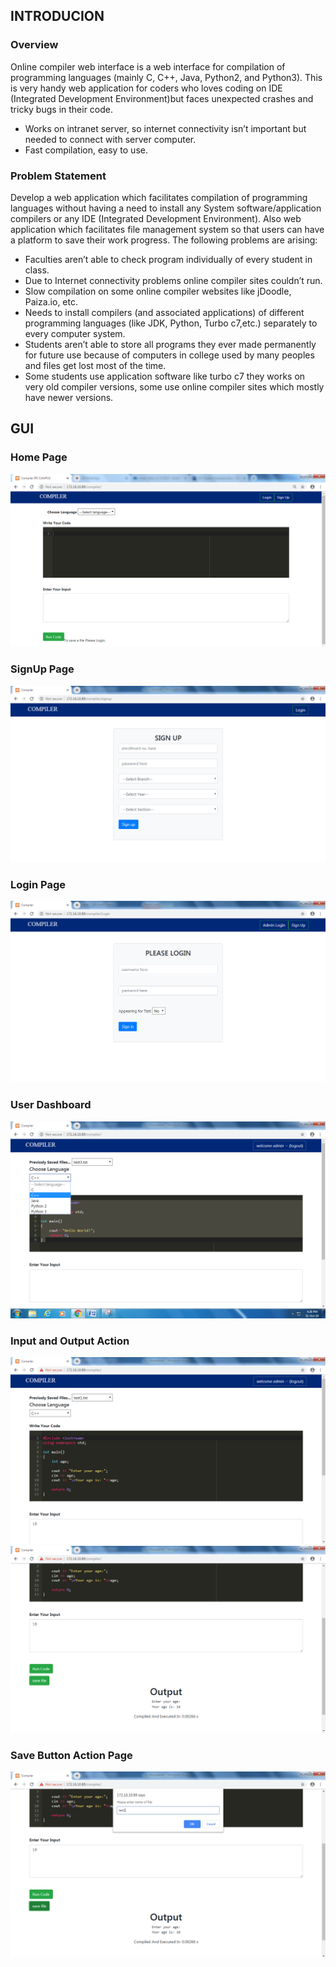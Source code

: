 ## INTRODUCION
### Overview
<p>
Online compiler web interface is a web interface for compilation of programming
languages (mainly C, C++, Java, Python2, and Python3). This is very handy web
application for coders who loves coding on IDE (Integrated Development
Environment)but faces unexpected crashes and tricky bugs in their code.
 <ul>
<li>Works on intranet server, so internet connectivity isn’t important but needed to
connect with server computer.
<li> Fast compilation, easy to use.
 </ul>
 </p>

### Problem Statement
<p>
Develop a web application which facilitates compilation of programming languages
without having a need to install any System software/application compilers or any IDE
(Integrated Development Environment). Also web application which facilitates file
management system so that users can have a platform to save their work progress.
The following problems are arising:
 <ul>
<li> Faculties aren’t able to check program individually of every student in class.
<li> Due to Internet connectivity problems online compiler sites couldn’t run.
<li> Slow compilation on some online compiler websites like jDoodle, Paiza.io, etc.
<li> Needs to install compilers (and associated applications) of different programming
languages (like JDK, Python, Turbo c7,etc.) separately to every computer system.
<li> Students aren’t able to store all programs they ever made permanently for future
use because of computers in college used by many peoples and files get lost most
of the time.
<li> Some students use application software like turbo c7 they works on very old
compiler versions, some use online compiler sites which mostly have newer
versions.
 </ul>
 </p>
<h2> GUI</h2>

<p><h3> Home Page</h3>
<img src="/images/design/POz6mJ.png"></p>
<p><h3> SignUp Page</h3>
<img src="/images/design/c0ejcT.png"></p>
<p><h3> Login Page</h3>
<img src="/images/design/J3BqXc.png"></p>
<p><h3> User Dashboard </h3>
<img src="/images/design/senoLq.png"></p>
<p><h3> Input and Output Action</h3>
<img src="/images/design/DtKbR9.png">
<img src="/images/design/H71he9.png"></p>
<p><h3> Save Button Action Page</h3>
<img src="/images/design/QFjTqb.png"></p>
